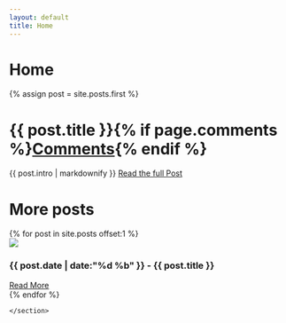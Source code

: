 ```yaml
---
layout: default
title: Home
---
```

# Home

{% assign post = site.posts.first %}
<div class="c-hero" style="background: url({{post.thumbnail_image.large | relative_url}})bottom center / cover no-repeat;">
   <h1 class="c-hero__title">{{ post.title }}{% if page.comments %}<a href="{{ post.url }}#disqus_thread" class="disqus-comment-count">Comments</a>{% endif %}</h1>
   {{ post.intro | markdownify  }}
   <a href="{{ post.url }}" class="btn--hero">Read the full Post</a>
</div>

<div class="constrain">
    <h1>More posts</h1> 
    <section class="card-list">
            {% for post in site.posts offset:1 %}
            <div class="card">
                    <img src="{{ post.thumbnail_image.small }}" />
                    <div class="card-details">
                    <h3>{{ post.date | date:"%d %b" }} - {{ post.title }}</h3>
                <a href="{{ post.url }}" class="btn">Read More</a>
                    </div>
                </div>
            {% endfor %}
           
    </section>
 </div>